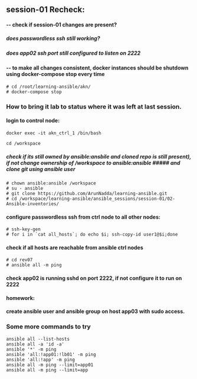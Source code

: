 ## session-01 Recheck:


#### -- check if session-01 changes are present?
##### does passwordless ssh still working?
##### does app02 ssh port still configured to listen on 2222

#### -- to make all changes consistent, docker instances should be shutdown using docker-compose stop every time

```
# cd /root/learning-ansible/akn/
# docker-compose stop
```


### How to bring it lab to status where it was left at last session.

#### login to control node:

```
docker exec -it akn_ctrl_1 /bin/bash

cd /workspace
```
##### check if its still owned by ansible:ansbile and cloned repo is still present), if not change ownership of /workspace to ansible:ansible ##### and clone git using ansible user

```
# chown ansible:ansible /workspace
# su - ansible
# git clone https://github.com/ArunNadda/learning-ansible.git
# cd /workspace/learning-ansible/ansible_sessions/session-01/02-Ansible-inventories/
```
#### configure passwordless ssh from ctrl node to all other nodes:

```
# ssh-key-gen
# for i in `cat all_hosts`; do echo $i; ssh-copy-id user1@$i;done
```
#### check if all hosts are reachable from ansible ctrl nodes

```
# cd rev07
# ansible all -m ping
```

#### check app02 is running sshd on port 2222, if not configure it to run on 2222

#### homework:
#### create ansible user and ansible group on host app03 with sudo access.



### Some more commands to try

```
ansible all --list-hosts
ansible all -a 'id -a'
ansible '*' -m ping
ansible 'all:!app01:!lb01' -m ping
ansible 'all:!app' -m ping
ansible all -m ping --limit=app01
ansible all -m ping --limit=app
```
